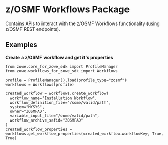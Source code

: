 z/OSMF Workflows Package
================================

Contains APIs to interact with the z/OSMF Workflows functionality (using z/OSMF REST endpoints).

Examples
------------

<strong>Create a z/OSMF workflow and get it's properties</strong>  

```
from zowe.core_for_zowe_sdk import ProfileManager
from zowe.workflows_for_zowe_sdk import Workflows

profile = ProfileManager().load(profile_type="zosmf")
workflows = Workflows(profile)

created_workflow = workflows.create_workflow(
  workflow_name="Installation Workflow",
  workflow_definition_file="/some/valid/path",
  system="MYSYS",
  owner="ZOSMFAD",
  variable_input_file="/some/valid/path",
  workflow_archive_safid="ZOSMFAD"
)
created_workflow_properties = workflows.get_workflow_properties(created_workflow.workflowKey, True, True)
```
